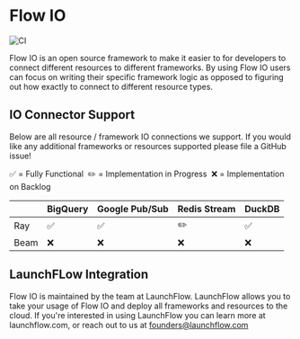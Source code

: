 # Flow IO

![CI](https://github.com/launchflow/flow/actions/workflows/python_ci.yaml/badge.svg)

Flow IO is an open source framework to make it easier to for developers to
connect different resources to different frameworks. By using
Flow IO users can focus on writing their specific framework logic as opposed
to figuring out how exactly to connect to different resource types.

## IO Connector Support

Below are all resource / framework IO connections we support. If you would
like any additional frameworks or resources supported please file a
GitHub issue!

✅ = Fully Functional&nbsp;&nbsp;✏️ = Implementation in Progress&nbsp;&nbsp;❌ = Implementation on Backlog

|      | BigQuery | Google Pub/Sub | Redis Stream | DuckDB |
| ---- | -------- | -------------- | ------------ | ------ |
| Ray  | ✅       | ✅              | ✏️            | ✅     |
| Beam | ❌       | ❌              | ❌           | ❌      |


## LaunchFLow Integration

Flow IO is maintained by the team at LaunchFlow. LaunchFlow allows you to take
your usage of Flow IO and deploy all frameworks and resources to the cloud. If
you're interested in using LaunchFlow you can learn more at launchflow.com, or
reach out to us at founders@launchflow.com
